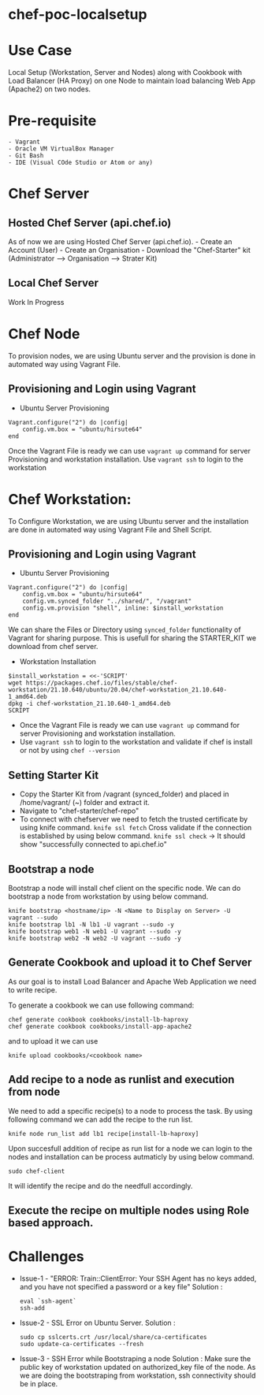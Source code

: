 # chef-poc-localsetup
# Use Case 
Local Setup (Workstation, Server and Nodes) along with Cookbook with Load Balancer (HA Proxy) on one Node to maintain load balancing Web App (Apache2) on two nodes.

# Pre-requisite
    - Vagrant
    - Oracle VM VirtualBox Manager
    - Git Bash
    - IDE (Visual COde Studio or Atom or any)

# Chef Server
## Hosted Chef Server (api.chef.io)
As of now we are using Hosted Chef Server (api.chef.io).
    -   Create an Account (User)
    -   Create an Organisation
    -   Download the "Chef-Starter" kit (Administrator --> Organisation --> Strater Kit)
## Local Chef Server
Work In Progress

# Chef Node
To provision nodes, we are using Ubuntu server and the provision is done in automated way using Vagrant File.

## Provisioning and Login using Vagrant
-   Ubuntu Server Provisioning
```vagrantfile 
Vagrant.configure("2") do |config|
    config.vm.box = "ubuntu/hirsute64"
end
```
Once the Vagrant File is ready we can use ```vagrant up``` command for server Provisioning and workstation installation.
Use ```vagrant ssh``` to login to the workstation 

# Chef Workstation:
To Configure Workstation, we are using Ubuntu server and the installation are done in automated way using Vagrant File and Shell Script.

## Provisioning and Login using Vagrant
-   Ubuntu Server Provisioning
```vagrantfile 
Vagrant.configure("2") do |config|
    config.vm.box = "ubuntu/hirsute64"
    config.vm.synced_folder "../shared/", "/vagrant"
    config.vm.provision "shell", inline: $install_workstation
end
```
We can share the Files or Directory using ```synced_folder``` functionality of Vagrant for sharing purpose. This is usefull for sharing the STARTER_KIT we download from chef server.

- Workstation Installation
```shell
$install_workstation = <<-'SCRIPT'
wget https://packages.chef.io/files/stable/chef-workstation/21.10.640/ubuntu/20.04/chef-workstation_21.10.640-1_amd64.deb
dpkg -i chef-workstation_21.10.640-1_amd64.deb
SCRIPT
```
- Once the Vagrant File is ready we can use ```vagrant up``` command for server Provisioning and workstation installation.
- Use ```vagrant ssh``` to login to the workstation and validate if chef is install or not by using ```chef --version```

## Setting Starter Kit
- Copy the Starter Kit from /vagrant (synced_folder) and placed in /home/vagrant/ (~) folder and extract it.
- Navigate to "chef-starter/chef-repo"
- To connect with chefserver we need to fetch the trusted certificate by using knife command.
    ```knife ssl fetch```
    Cross validate if the connection is established by using below command.
    ```knife ssl check``` -> It should show "successfully connected to api.chef.io"

## Bootstrap a node
Bootstrap a node will install chef client on the specific node. We can do bootstrap a node from workstation by using below command.
```
knife bootstrap <hostname/ip> -N <Name to Display on Server> -U vagrant --sudo
knife bootstrap lb1 -N lb1 -U vagrant --sudo -y
knife bootstrap web1 -N web1 -U vagrant --sudo -y
knife bootstrap web2 -N web2 -U vagrant --sudo -y
```
## Generate Cookbook and upload it to Chef Server
As our goal is to install Load Balancer and Apache Web Application we need to write recipe.

To generate a cookbook we can use following command:
```
chef generate cookbook cookbooks/install-lb-haproxy
chef generate cookbook cookbooks/install-app-apache2
```

and to upload it we can use
```
knife upload cookbooks/<cookbook name>
```
## Add recipe to a  node as runlist and execution from node
We need to add a specific recipe(s) to a node to process the task. By using following command we can add the recipe to the run list.
```
knife node run_list add lb1 recipe[install-lb-haproxy]
```
Upon succesfull addition of recipe as run list for a node we can login to the nodes and installation can be process autmaticly by using below command.
```
sudo chef-client
```
It will identify the recipe and do the needfull accordingly.

## Execute the recipe on multiple nodes using Role based approach.


# Challenges
    
- Issue-1 - "ERROR: Train::ClientError: Your SSH Agent has no keys added, and you have not specified a password or a key file"
    Solution : 
    ```shell
    eval `ssh-agent`
    ssh-add
    ```
- Issue-2 - SSL Error on Ubuntu Server.
    Solution :
    ```shell
    sudo cp sslcerts.crt /usr/local/share/ca-certificates
    sudo update-ca-certificates --fresh
    ```
- Issue-3 -  SSH Error while Bootstraping a node
    Solution : Make sure the public key of workstation updated on authorized_key file of the node. As we are doing the bootstraping from workstation, ssh connectivity should be in place.
    
